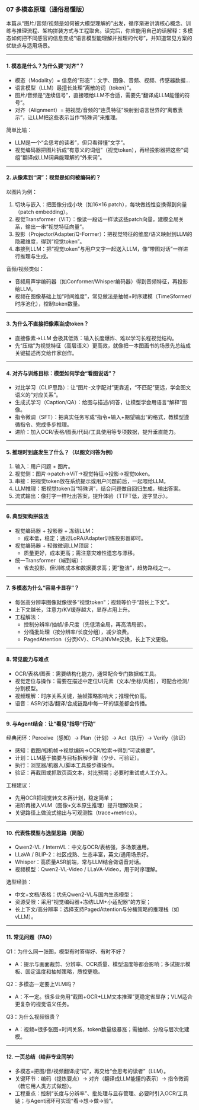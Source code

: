 ### 07 多模态原理（通俗易懂版）

本篇从“图片/音频/视频是如何被大模型理解的”出发，循序渐进讲清核心概念、训练与推理流程、架构拼装方式与工程取舍。读完后，你应能用自己的话解释：多模态如何把不同感官的信息变成“语言模型能理解并推理的代号”，并知道常见方案的优缺点与适用场景。

---

#### 1. 模态是什么？为什么要“对齐”？
- 模态（Modality）= 信息的“形态”：文字、图像、音频、视频、传感器数据…
- 语言模型（LLM）最擅长处理“离散的词（token）”。
- 图片/音频是“连续信号”，直接喂给LLM不合适，需要先“翻译成LLM能懂的符号”。
- 对齐（Alignment）= 把视觉/音频的“连贯特征”映射到语言世界的“离散表示”，让LLM把这些表示当作“特殊词”来推理。

简单比喻：
- LLM是一个“会思考的读者”，但只看得懂“文字”。
- 视觉编码器把图片拆成“有意义的词组”（视觉token），再经投影器把这些“词组”翻译成LLM词典能理解的“外来词”。

---

#### 2. 从像素到“词”：视觉是如何被编码的？
以图片为例：
1) 切块与嵌入：把图像分成小块（如16×16 patch），每块做线性变换得到向量（patch embedding）。
2) 视觉Transformer（ViT）：像读一段话一样读这些patch向量，建模全局关系，输出一串“视觉特征向量”。
3) 投影（Projector/Adapter/Q-Former）：把视觉特征的维度/语义映射到LLM的隐藏维度，得到“视觉token”。
4) 串接到LLM：把“视觉token”与用户文字一起送入LLM，像“带图对话”一样进行推理与生成。

音频/视频类似：
- 音频用声学编码器（如Conformer/Whisper编码器）得到音频特征，再投影给LLM。
- 视频在图像基础上加“时间维度”，常见做法是抽帧+时序建模（TimeSformer/时序池化），控制token数量。

---

#### 3. 为什么不直接把像素当成token？
- 直接像素→LLM 会极其低效：输入长度爆炸、难以学习长程视觉结构。
- 先“压缩”为视觉特征（高层语义）更高效，就像把一本图画书的场景先总结成关键描述再交给作家创作。

---

#### 4. 对齐与训练目标：模型如何学会“看图说话”？
- 对比学习（CLIP思路）：让“图片-文字配对”更靠近，“不匹配”更远，学会图文语义的“对应关系”。
- 生成式学习（Caption/QA）：给图与描述/问答，让模型学会用语言“解释”图像。
- 指令微调（SFT）：把真实任务写成“指令+输入+期望输出”的格式，教模型遵循指令、完成多步推理。
- 进阶：加入OCR/表格/图表/代码/工具使用等专项数据，提升垂直能力。

---

#### 5. 推理时到底发生了什么？（以图文问答为例）
1) 输入：用户问题 + 图片。
2) 视觉侧：图片→patch→ViT→视觉特征→投影→视觉token。
3) 串接：把视觉token放在系统提示或用户问题前后，一起喂给LLM。
4) LLM推理：把视觉token当“特殊词”，结合问题做自回归生成，输出答案。
5) 流式输出：像打字一样吐出答案，提升体验（TTFT低，逐字显示）。

---

#### 6. 典型架构拼装法
- 视觉编码器 + 投影器 + 冻结LLM：
  - 成本低，稳定；通过LoRA/Adapter训练投影器即可。
- 视觉编码器 + 轻微微调LLM顶层：
  - 质量更好，成本更高；需注意灾难性遗忘与漂移。
- 统一Transformer（端到端）：
  - 省去投影，但训练成本和数据要求高；更“整洁”，趋势路线之一。

---

#### 7. 多模态为什么“容易卡显存”？
- 每张高分辨率图像就像很多“视觉token”；视频等价于“超长上下文”。
- 上下文越长，注意力/KV缓存越大，显存占用上升。
- 工程解法：
  - 控制分辨率/抽帧/多尺度（先低清全局，再高清局部）。
  - 分桶批处理（按分辨率/长度分组），减少浪费。
  - PagedAttention（分页KV）、CPU/NVMe交换，长上下文更稳。

---

#### 8. 常见能力与难点
- OCR/表格/图表：需要结构化能力，通常配合专门数据或工具。
- 视觉定位与操作：需要在描述中定位UI元素（文本/坐标/风格），可配合检测/分割模型。
- 视频理解：时序关系关键，抽帧策略影响大；推理代价高。
- 语音：ASR/对话/翻译/合成链路中每一环的误差都会传播。

---

#### 9. 与Agent结合：让“看见”指导“行动”
经典闭环：Perceive（感知）→ Plan（计划）→ Act（执行）→ Verify（验证）
- 感知：截图/相机帧→视觉编码→OCR/检索→得到“可读摘要”。
- 计划：LLM基于摘要与目标拆解步骤（少步、可验证）。
- 执行：浏览器/机器人/脚本工具按步骤操作。
- 验证：再截图或抓取页面文本，对比预期；必要时重试或人工介入。

工程建议：
- 先用OCR把视觉转文本再计划，稳定简单；
- 进阶再接入VLM（图像+文本原生推理）提升理解效果；
- 关键路径上做流式输出与可观测性（trace+metrics）。

---

#### 10. 代表性模型与选型思路（简版）
- Qwen2-VL / InternVL：中文与OCR/表格强，多场景通用。
- LLaVA / BLIP-2：社区成熟、生态丰富，英文/通用场景好。
- Whisper：高质量ASR前端，常与LLM结合做语音对话。
- 视频模型：Qwen2-VL-Video / LLaVA-Video，用于时序理解。

选型经验：
- 中文+文档/表格：优先Qwen2-VL与国内生态模型；
- 资源受限：采用“视觉编码器+冻结LLM+小适配器”的方案；
- 长上下文/高分辨率：选择支持PagedAttention与分桶策略的推理栈（如vLLM）。

---

#### 11. 常见问题（FAQ）
Q1：为什么同一张图，模型有时答得好、有时不好？
- A：提示与画面裁剪、分辨率、OCR质量、模型温度等都会影响；多试提示模板、固定温度和抽帧策略，质控更稳。

Q2：多模态一定要上VLM吗？
- A：不一定。很多业务用“截图+OCR+LLM文本推理”更稳定省显存；VLM适合更复杂的视觉语义任务。

Q3：为什么视频很贵？
- A：视频≈很多张图+时间关系，token数量级暴涨；需抽帧、分段与层次化建模。

---

#### 12. 一页总结（给非专业同学）
- 多模态=把图/音/视频翻译成“词”，再交给“会思考的读者”（LLM）。
- 关键环节：编码（提炼要点）→ 对齐（翻译成LLM能懂的表示）→ 指令微调（教它用人类方式做题）。
- 工程重点：控制“长度与分辨率”、批处理与显存管理、必要时引入OCR/工具链；与Agent闭环可实现“看→想→做→验”。


